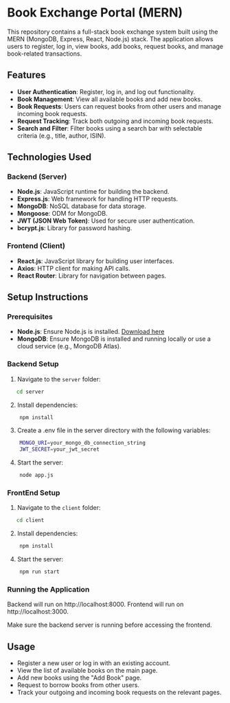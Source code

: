 # Book Exchange Portal (MERN)

This repository contains a full-stack book exchange system built using the MERN (MongoDB, Express, React, Node.js) stack. The application allows users to register, log in, view books, add books, request books, and manage book-related transactions.

## Features

- **User Authentication**: Register, log in, and log out functionality.
- **Book Management**: View all available books and add new books.
- **Book Requests**: Users can request books from other users and manage incoming book requests.
- **Request Tracking**: Track both outgoing and incoming book requests.
- **Search and Filter**: Filter books using a search bar with selectable criteria (e.g., title, author, ISIN).

## Technologies Used

### Backend (Server)
- **Node.js**: JavaScript runtime for building the backend.
- **Express.js**: Web framework for handling HTTP requests.
- **MongoDB**: NoSQL database for data storage.
- **Mongoose**: ODM for MongoDB.
- **JWT (JSON Web Token)**: Used for secure user authentication.
- **bcrypt.js**: Library for password hashing.

### Frontend (Client)
- **React.js**: JavaScript library for building user interfaces.
- **Axios**: HTTP client for making API calls.
- **React Router**: Library for navigation between pages.


## Setup Instructions

### Prerequisites

- **Node.js**: Ensure Node.js is installed. [Download here](https://nodejs.org/)
- **MongoDB**: Ensure MongoDB is installed and running locally or use a cloud service (e.g., MongoDB Atlas).

### Backend Setup

1. Navigate to the `server` folder:

```bash
   cd server
```

2. Install dependencies:

```bash
    npm install
```

3. Create a .env file in the server directory with the following variables:

```bash
    MONGO_URI=your_mongo_db_connection_string
    JWT_SECRET=your_jwt_secret
```

4. Start the server:

```bash
    node app.js
```

### FrontEnd Setup

1. Navigate to the `client` folder:

```bash
   cd client
```

2. Install dependencies:

```bash
    npm install
```

4. Start the server:

```bash
    npm run start
```

### Running the Application

Backend will run on http://localhost:8000.
Frontend will run on http://localhost:3000.

Make sure the backend server is running before accessing the frontend.

## Usage

- Register a new user or log in with an existing account.
- View the list of available books on the main page.
- Add new books using the "Add Book" page.
- Request to borrow books from other users.
- Track your outgoing and incoming book requests on the relevant pages.
